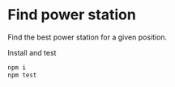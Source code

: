 # Find power station
Find the best power station for a given position.

Install and test

```sh
npm i
npm test
```
